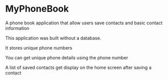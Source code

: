 # MyPhoneBook
A phone book application that allow users save contacts and basic contact information

This application was built without a database.

It stores unique phone numbers 

You can get unique phone details using the phone number

A list of saved contacts get display on the home screen after saving a contact
